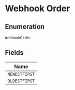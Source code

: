 
# Webhook Order

## Enumeration

`WebhookOrder`

## Fields

| Name |
|  --- |
| `NEWESTFIRST` |
| `OLDESTFIRST` |

